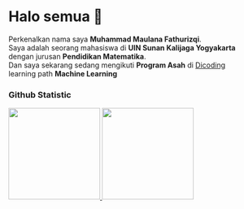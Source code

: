 <p><h1>Halo semua 👋</h1></p>

<p>Perkenalkan nama saya <strong>Muhammad Maulana Fathurizqi</strong>.<br>
  Saya adalah seorang mahasiswa di <strong>UIN Sunan Kalijaga Yogyakarta</strong><br>
  dengan jurusan <strong>Pendidikan Matematika</strong>.<br>
  Dan saya sekarang sedang mengikuti <strong>Program Asah</strong> di <a href="https://www.dicoding.com/"> Dicoding</a><br>
  learning path <strong>Machine Learning</strong>
</p>

<p><h3>Github Statistic</h3></p>
<p align="left">
<a href="https://github.com/penuliscode">
  <img height="180em" src="https://github-readme-stats-eight-theta.vercel.app/api?username=FarizPgY&show_icons=true&theme=algolia&include_all_commits=true&count_private=true"/>
  <img height="180em" src="https://github-readme-stats-eight-theta.vercel.app/api/top-langs/?username=FarizPgY&layout=compact&theme=algolia"/>
</a>
</p>
